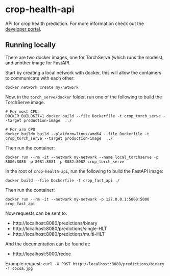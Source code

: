 # crop-health-api
API for crop health prediction. For more information check out the [developer portal](https://developer-test.openepi.io/data-catalog/crop-health/).

## Running locally

There are two docker images, one for TorchServe (which runs the models), and another image for FastAPI.

Start by creating a local network with docker, this will allow the containers to communicate with each other:
```
docker network create my-network
```

Now, in the `torch_serve/docker` folder, run one of the following to build the TorchServe image.
```
# For most CPUs
DOCKER_BUILDKIT=1 docker build --file Dockerfile -t crop_torch_serve --target production-image  ../

# For arm CPU
docker buildx build --platform=linux/amd64 --file Dockerfile -t crop_torch_serve --target production-image  ../
```
Then run the container:
```
docker run --rm -it --network my-network --name local_torchserve -p 8080:8080 -p 8081:8081 -p 8082:8082 crop_torch_serve
```

In the root of `crop-health-api`, run the following to build the FastAPI image:
```
docker build --file Dockerfile -t crop_fast_api ./
```
Then run the container:
```
docker run --rm -it --network my-network -p 127.0.0.1:5000:5000 crop_fast_api
```

Now requests can be sent to:
- http://localhost:8080/predictions/binary
- http://localhost:8080/predictions/single-HLT
- http://localhost:8080/predictions/multi-HLT

And the documentation can be found at:
- http://localhost:5000/redoc

Example request: `curl -X POST http://localhost:8080/predictions/binary -T cocoa.jpg`